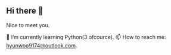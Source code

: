 ## Hi there 👋

<!--
**HyunwooLee955/HyunwooLee955** is a ✨ _special_ ✨ repository because its `README.md` (this file) appears on your GitHub profile.

Here are some ideas to get you started:

- 🔭 I’m currently working on data science...
- 
- 👯 I’m looking to collaborate on ...
- 🤔 I’m looking for help with Learning Science...
- 💬 Ask me about ...
- 
- 😄 Pronouns: ...
- ⚡ Fun fact: Love Coke...
-->
Nice to meet you.

🌱 I’m currently learning Python(3 ofcource).
📫 How to reach me: hyunwoo9174@outlook.com.
